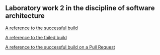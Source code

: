Laboratory work 2 in the discipline of software architecture
---

[A reference to the successful build](https://github.com/QuantumGurus/Lab2-KPI/actions/runs/8381082362)

[A reference to the failed build](https://github.com/QuantumGurus/Lab2-KPI/actions/runs/8381032827)

[A reference to the successful build on a Pull Request](https://github.com/QuantumGurus/Lab2-KPI/actions/runs/8381469310)
